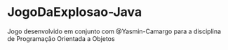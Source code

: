 # JogoDaExplosao-Java
Jogo desenvolvido em conjunto com @Yasmin-Camargo para a disciplina de Programação Orientada a Objetos 
